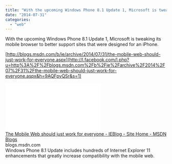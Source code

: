 ```yaml
---
title: "With the upcoming Windows Phone 8.1 Update 1, Microsoft is tweaking its mobile b..."
date: "2014-07-31"
categories: 
  - "web"
---
```


With the upcoming Windows Phone 8.1 Update 1, Microsoft is tweaking its mobile browser to better support sites that were designed for an iPhone.  
  
[http://blogs.msdn.com/b/ie/archive/2014/07/31/the-mobile-web-should-just-work-for-everyone.aspx](http://l.facebook.com/l.php?u=http%3A%2F%2Fblogs.msdn.com%2Fb%2Fie%2Farchive%2F2014%2F07%2F31%2Fthe-mobile-web-should-just-work-for-everyone.aspx&h=9AQFpvQSr&s=1)  
  
  
[![](images/safe_image.php?d=AQATDLjXefQIxTGZ&w=158&h=158&url=http%3A%2F%2Fblogs.msdn.com%2Fcfs-file.ashx%2F__key%2Fcommunityserver-blogs-components-weblogfiles%2F00-00-00-38-71-metablogapi%2F3438.twitter_2D00_firefox.png)](http://l.facebook.com/l.php?u=http%3A%2F%2Fblogs.msdn.com%2Fb%2Fie%2Farchive%2F2014%2F07%2F31%2Fthe-mobile-web-should-just-work-for-everyone.aspx&h=KAQGSywAn&s=1)  
[The Mobile Web should just work for everyone - IEBlog - Site Home - MSDN Blogs](http://l.facebook.com/l.php?u=http%3A%2F%2Fblogs.msdn.com%2Fb%2Fie%2Farchive%2F2014%2F07%2F31%2Fthe-mobile-web-should-just-work-for-everyone.aspx&h=8AQGYsxUX&s=1)  
blogs.msdn.com  
Windows Phone 8.1 Update includes hundreds of Internet Explorer 11 enhancements that greatly increase compatibility with the mobile web.
